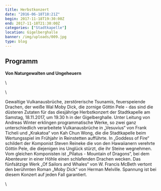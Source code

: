 ```yaml
---
title: Herbstkonzert
date: "2016-06-18T18:21Z"
begin: 2017-11-18T19:30:00Z
end: 2017-11-18T21:30:00Z
categories: ["Stadtkapelle"]
location: Gigelberghalle
banner: /img/uploads/009.jpg
type: blog
---
```

## Programm

<p><strong>Von Naturgewalten und Ungeheuern</strong></p>
\

\
<p>Gewaltige Vulkanausbr&uuml;che, zerst&ouml;rerische Tsunamis, feuerspeiende Drachen, der wei&szlig;e Wal Moby Dick, die zornige G&ouml;ttin Pele - das sind die d&uuml;steren Zutaten f&uuml;r das diesj&auml;hrige Herbstkonzert der Stadtkapelle am Samstag, 18.11.2017, um 19.30 h in der Gigelberghalle. Unter Leitung von Andreas Winter erklingen programmatische Werke, so zwei ganz unterschiedlich verarbeitete Vulkanausbr&uuml;che in &bdquo;Vesuvius&ldquo; von Frank Ticheli und &bdquo;Krakatoa&ldquo; von Kah Chun Wong, die die Stadtkapelle beim Wertungsspiel im Fr&uuml;hjahr in Reinstetten auff&uuml;hrte. In &bdquo;Goddess of Fire&ldquo; schildert der Komponist Steven Reineke die von den Hawaiianern verehrte G&ouml;ttin Pele, die diejenigen ins Ungl&uuml;ck st&uuml;rzt, die ihr Steine wegnehmen. Vom gleichen Komponisten ist &bdquo;Pilatus - Mountain of Dragons&ldquo;, bei dem Abenteurer in einer H&ouml;hle einen schlafenden Drachen wecken. Das f&uuml;nfs&auml;tzige Werk &bdquo;Of Sailors and Whales&ldquo; von W. Francis McBeth vertont den ber&uuml;hmten Roman &bdquo;Moby Dick&ldquo; von Herman Melville. Spannung ist bei diesem Konzert auf jeden Fall garantiert.</p>
\
